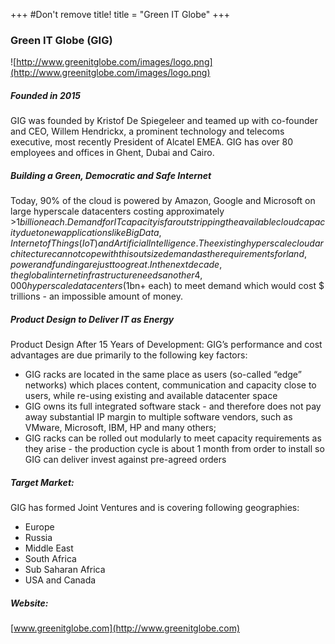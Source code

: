 +++
#Don't remove title!
title = "Green IT Globe"
+++
### Green IT Globe (GIG)

![http://www.greenitglobe.com/images/logo.png](http://www.greenitglobe.com/images/logo.png)

##### Founded in 2015

GIG was founded by Kristof De Spiegeleer and teamed up with co-founder and CEO, Willem Hendrickx, a prominent technology and telecoms executive, most recently President of Alcatel EMEA. GIG has over 80 employees and offices in Ghent, Dubai and Cairo.

##### Building a Green, Democratic and Safe Internet

Today, 90% of the cloud is powered by Amazon, Google and Microsoft on large hyperscale datacenters costing approximately >$1 billion each.  Demand for IT capacity is far outstripping the available cloud capacity due to new applications like Big Data, Internet of Things (IoT) and Artificial Intelligence. The existing hyperscale cloud architecture can not cope with this outsize demand as the requirements for land, power and funding are just too great. In the next decade, the global internet infrastructure needs another 4,000 hyperscale datacenters ($1bn+ each) to meet demand which would cost $ trillions - an impossible amount of money.

##### Product Design to Deliver IT as Energy

Product Design After 15 Years of Development: GIG’s performance and cost advantages are due primarily to the following key factors:

-   GIG racks are located in the same place as users (so-called “edge” networks) which places content, communication and capacity close to users, while re-using existing and available datacenter space
-   GIG owns its full integrated software stack - and therefore does not pay away substantial IP margin to multiple software vendors, such as VMware, Microsoft, IBM, HP and many others;
-   GIG racks can be rolled out modularly to meet capacity requirements as they arise - the production cycle is about 1 month from order to install so GIG can deliver invest against pre-agreed orders

##### Target Market:

GIG has formed Joint Ventures and is covering following geographies:

-   Europe
-   Russia
-   Middle East
-   South Africa
-   Sub Saharan Africa
-   USA and Canada


##### Website:

[www.greenitglobe.com](http://www.greenitglobe.com)



